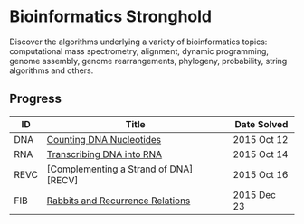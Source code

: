 # Bioinformatics Stronghold

Discover the algorithms underlying a variety of bioinformatics topics:
computational mass spectrometry, alignment, dynamic programming, genome
assembly, genome rearrangements, phylogeny, probability, string algorithms and
others.

## Progress

| ID   | Title                                   | Date Solved |
| ---- | --------------------------------------- | ----------- |
| DNA  | [Counting DNA Nucleotides][DNA]         | 2015 Oct 12 |
| RNA  | [Transcribing DNA into RNA][RNA]        | 2015 Oct 14 |
| REVC | [Complementing a Strand of DNA][RECV]   | 2015 Oct 16 |
| FIB  | [Rabbits and Recurrence Relations][FIB] | 2015 Dec 23 |

[DNA]: DNA_Counting_DNA_Nucleotides/
[RNA]: RNA_Transcribing_DNA_into_RNA/
[REVC]: REVC_Complementing_a_Strand_of_DNA/
[FIB]: FIB_Rabbits_and_Recurrence_Relations/
